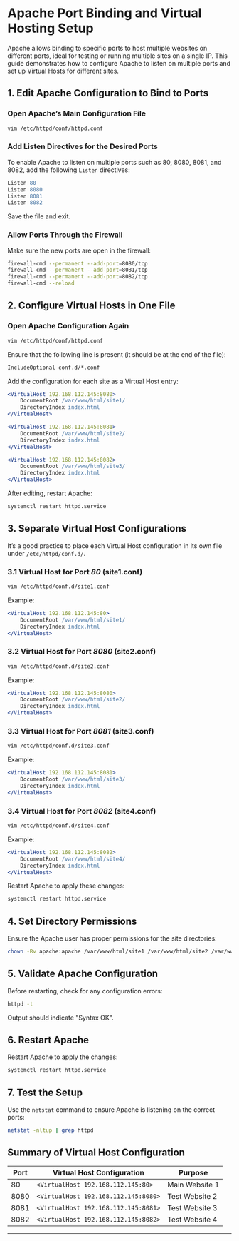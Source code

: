 

# Apache Port Binding and Virtual Hosting Setup

Apache allows binding to specific ports to host multiple websites on different ports, ideal for testing or running multiple sites on a single IP. This guide demonstrates how to configure Apache to listen on multiple ports and set up Virtual Hosts for different sites.

## 1. Edit Apache Configuration to Bind to Ports

### Open Apache’s Main Configuration File
```bash
vim /etc/httpd/conf/httpd.conf
```

### Add Listen Directives for the Desired Ports
To enable Apache to listen on multiple ports such as 80, 8080, 8081, and 8082, add the following `Listen` directives:

```apache
Listen 80
Listen 8080
Listen 8081
Listen 8082
```

Save the file and exit.

### Allow Ports Through the Firewall
Make sure the new ports are open in the firewall:
```bash
firewall-cmd --permanent --add-port=8080/tcp
firewall-cmd --permanent --add-port=8081/tcp
firewall-cmd --permanent --add-port=8082/tcp
firewall-cmd --reload
```

## 2. Configure Virtual Hosts in One File

### Open Apache Configuration Again
```bash
vim /etc/httpd/conf/httpd.conf
```

Ensure that the following line is present (it should be at the end of the file):
```apache
IncludeOptional conf.d/*.conf
```

Add the configuration for each site as a Virtual Host entry:
```apache
<VirtualHost 192.168.112.145:8080>
    DocumentRoot /var/www/html/site1/
    DirectoryIndex index.html
</VirtualHost>

<VirtualHost 192.168.112.145:8081>
    DocumentRoot /var/www/html/site2/
    DirectoryIndex index.html
</VirtualHost>

<VirtualHost 192.168.112.145:8082>
    DocumentRoot /var/www/html/site3/
    DirectoryIndex index.html
</VirtualHost>
```

After editing, restart Apache:
```bash
systemctl restart httpd.service
```

## 3. Separate Virtual Host Configurations

It’s a good practice to place each Virtual Host configuration in its own file under `/etc/httpd/conf.d/`.

### 3.1 Virtual Host for Port *80* (site1.conf)
```bash
vim /etc/httpd/conf.d/site1.conf
```
Example:
```apache
<VirtualHost 192.168.112.145:80>
    DocumentRoot /var/www/html/site1/
    DirectoryIndex index.html
</VirtualHost>
```

### 3.2 Virtual Host for Port *8080* (site2.conf)
```bash
vim /etc/httpd/conf.d/site2.conf
```
Example:
```apache
<VirtualHost 192.168.112.145:8080>
    DocumentRoot /var/www/html/site2/
    DirectoryIndex index.html
</VirtualHost>
```

### 3.3 Virtual Host for Port *8081* (site3.conf)
```bash
vim /etc/httpd/conf.d/site3.conf
```
Example:
```apache
<VirtualHost 192.168.112.145:8081>
    DocumentRoot /var/www/html/site3/
    DirectoryIndex index.html
</VirtualHost>
```

### 3.4 Virtual Host for Port *8082* (site4.conf)
```bash
vim /etc/httpd/conf.d/site4.conf
```
Example:
```apache
<VirtualHost 192.168.112.145:8082>
    DocumentRoot /var/www/html/site4/
    DirectoryIndex index.html
</VirtualHost>
```

Restart Apache to apply these changes:
```bash
systemctl restart httpd.service
```

## 4. Set Directory Permissions
Ensure the Apache user has proper permissions for the site directories:
```bash
chown -Rv apache:apache /var/www/html/site1 /var/www/html/site2 /var/www/html/site3 /var/www/html/site4
```

## 5. Validate Apache Configuration
Before restarting, check for any configuration errors:
```bash
httpd -t
```
Output should indicate "Syntax OK".

## 6. Restart Apache
Restart Apache to apply the changes:
```bash
systemctl restart httpd.service
```

## 7. Test the Setup
Use the `netstat` command to ensure Apache is listening on the correct ports:
```bash
netstat -nltup | grep httpd
```

## Summary of Virtual Host Configuration

| Port  | Virtual Host Configuration | Purpose           |
|-------|---------------------------|-------------------|
| 80    | `<VirtualHost 192.168.112.145:80>`  | Main Website 1    |
| 8080  | `<VirtualHost 192.168.112.145:8080>`| Test Website 2    |
| 8081  | `<VirtualHost 192.168.112.145:8081>`| Test Website 3    |
| 8082  | `<VirtualHost 192.168.112.145:8082>`| Test Website 4    |


---
